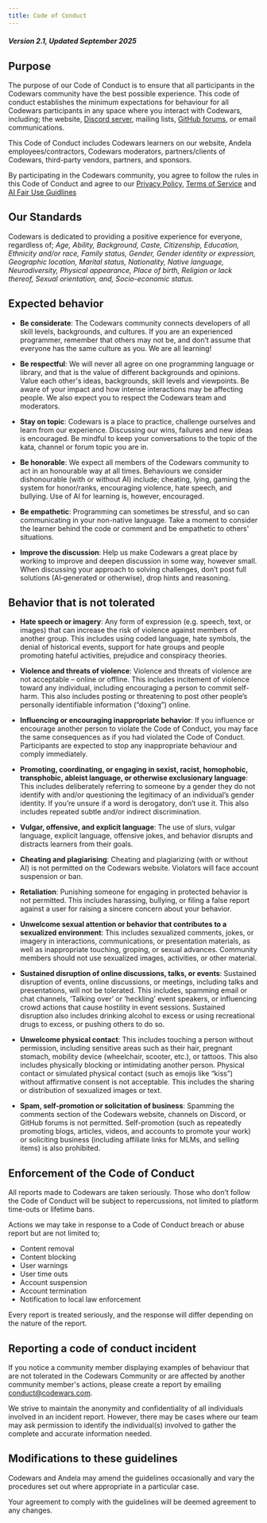 ```yaml
---
title: Code of Conduct
---
```



##### Version 2.1,  Updated September 2025

## Purpose
The purpose of our Code of Conduct is to ensure that all participants in the Codewars community have the best possible experience. This code of conduct establishes the minimum expectations for behaviour for all Codewars participants in any space where you interact with Codewars, including; the website, [Discord server](https://discord.gg/7U9t33jrgG), mailing lists, [GitHub forums](https://github.com/codewars/codewars.com/discussions), or email communications. 

This Code of Conduct includes Codewars learners on our website, Andela employees/contractors, Codewars moderators, partners/clients of Codewars, third-party vendors, partners, and sponsors.


By participating in the Codewars community, you agree to follow the rules in this Code of Conduct and agree to our [Privacy Policy](https://www.codewars.com/about/privacy), [Terms of Service](https://www.codewars.com/about/terms-of-service) and [AI Fair Use Guidlines](https://sites.google.com/andela.com/codewars-ai-guidelines/home)


## Our Standards 
Codewars is dedicated to providing a positive experience for everyone, regardless of; _Age, Ability, Background, Caste, Citizenship, Education, Ethnicity and/or race, Family status, Gender, Gender identity or expression, Geographic location, Marital status, Nationality, Native language, Neurodiversity, Physical appearance, Place of birth, Religion or lack thereof, Sexual orientation, and, Socio-economic status._

## Expected behavior 

- **Be considerate**:
The Codewars community connects developers of all skill levels, backgrounds, and cultures. If you are an experienced programmer, remember that others may not be, and don’t assume that everyone has the same culture as you. We are all learning! 

- **Be respectful**:
We will never all agree on one programming language or library, and that is the value of different backgrounds and opinions. Value each other's ideas, backgrounds, skill levels and viewpoints. Be aware of your impact and how intense interactions may be affecting people. We also expect you to respect the Codewars team and moderators.

- **Stay on topic**:
Codewars is a place to practice, challenge ourselves and learn from our experience. Discussing our wins, failures and new ideas is encouraged. Be mindful to keep your conversations to the topic of the kata, channel or forum topic you are in.

- **Be honorable**:
We expect all members of the Codewars community to act in an honourable way at all times. Behaviours we consider dishonourable (with or without AI) include; cheating, lying, gaming the system for honor/ranks, encouraging violence, hate speech, and bullying. Use of AI for learning is, however, encouraged. 

- **Be empathetic**:
Programming can sometimes be stressful, and so can communicating in your non-native language. Take a moment to consider the learner behind the code or comment and be empathetic to others' situations.

- **Improve the discussion**:
Help us make Codewars a great place by working to improve and deepen discussion in some way, however small. When discussing your approach to solving challenges, don’t post full solutions (AI‑generated or otherwise), drop hints and reasoning.




## Behavior that is not tolerated 

- **Hate speech or imagery**:
Any form of expression (e.g. speech, text, or images) that can increase the risk of violence against members of another group. This includes using coded language, hate symbols, the denial of historical events, support for hate groups and people promoting hateful activities, prejudice and conspiracy theories.


- **Violence and threats of violence**:
Violence and threats of violence are not acceptable – online or offline. This includes incitement of violence toward any individual, including encouraging a person to commit self-harm. This also includes posting or threatening to post other people’s personally identifiable information (“doxing”) online. 


- **Influencing or encouraging inappropriate behavior**:
If you influence or encourage another person to violate the Code of Conduct, you may face the same consequences as if you had violated the Code of Conduct. Participants are expected to stop any inappropriate behaviour and comply immediately.


- **Promoting, coordinating, or engaging in sexist, racist, homophobic, transphobic, ableist language, or otherwise exclusionary language**:
This includes deliberately referring to someone by a gender they do not identify with and/or questioning the legitimacy of an individual’s gender identity. If you’re unsure if a word is derogatory, don’t use it. This also includes repeated subtle and/or indirect discrimination.


- **Vulgar, offensive, and explicit language**:
The use of slurs, vulgar language, explicit language, offensive jokes, and behavior disrupts and distracts learners from their goals. 


- **Cheating and plagiarising**:
Cheating and plagiarizing (with or without AI) is not permitted on the Codewars website. Violators will face account suspension or ban.

- **Retaliation**:
Punishing someone for engaging in protected behavior is not permitted. This includes harassing, bullying, or filing a false report against a user for raising a sincere concern about your behavior.


- **Unwelcome sexual attention or behavior that contributes to a sexualized environment**:
This includes sexualized comments, jokes, or imagery in interactions, communications, or presentation materials, as well as inappropriate touching, groping, or sexual advances. Community members should not use sexualized images, activities, or other material. 


- **Sustained disruption of online discussions, talks, or events**:
Sustained disruption of events, online discussions, or meetings, including talks and presentations, will not be tolerated. This includes, spamming email or chat channels, ‘Talking over’ or ‘heckling’ event speakers, or influencing crowd actions that cause hostility in event sessions. Sustained disruption also includes drinking alcohol to excess or using recreational drugs to excess, or pushing others to do so.


- **Unwelcome physical contact**:
This includes touching a person without permission, including sensitive areas such as their hair, pregnant stomach, mobility device (wheelchair, scooter, etc.), or tattoos. This also includes physically blocking or intimidating another person. Physical contact or simulated physical contact (such as emojis like “kiss”) without affirmative consent is not acceptable. This includes the sharing or distribution of sexualized images or text.


- **Spam, self-promotion or solicitation of business**: 
Spamming the comments section of the Codewars website, channels on Discord, or GitHub forums is not permitted. Self-promotion (such as repeatedly promoting blogs, articles, videos, and accounts to promote your work) or soliciting business (including affiliate links for MLMs, and selling items) is also prohibited.



## Enforcement of the Code of Conduct
All reports made to Codewars are taken seriously. Those who don’t follow the Code of Conduct will be subject to repercussions, not limited to platform time-outs or lifetime bans.

Actions we may take in response to a Code of Conduct breach or abuse report but are not limited to; 

* Content removal
* Content blocking
* User warnings
* User time outs
* Account suspension 
* Account termination
* Notification to local law enforcement

Every report is treated seriously, and the response will differ depending on the nature of the report.

## Reporting a code of conduct incident 
If you notice a community member displaying examples of behaviour that are not tolerated in the Codewars Community or are affected by another community member's actions, please create a report by emailing conduct@codewars.com. 

We strive to maintain the anonymity and confidentiality of all individuals involved in an incident report. However, there may be cases where our team may ask permission to identify the individual(s) involved to gather the complete and accurate information needed. 

## Modifications to these guidelines 
Codewars and Andela may amend the guidelines occasionally and vary the procedures set out where appropriate in a particular case.

Your agreement to comply with the guidelines will be deemed agreement to any changes. 
